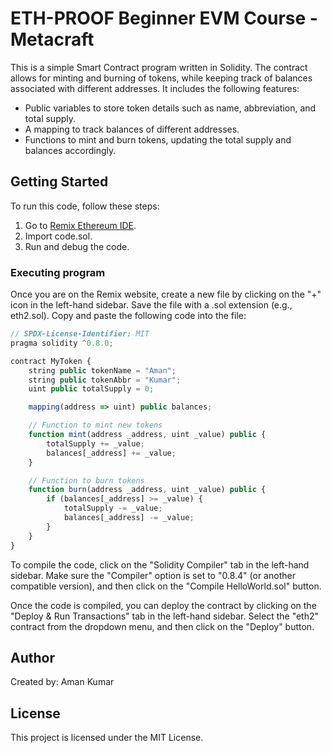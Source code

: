 # ETH-PROOF Beginner EVM Course - Metacraft

This is a simple Smart Contract program written in Solidity. The contract allows for minting and burning of tokens, while keeping track of balances associated with different addresses. It includes the following features:

- Public variables to store token details such as name, abbreviation, and total supply.
- A mapping to track balances of different addresses.
- Functions to mint and burn tokens, updating the total supply and balances accordingly.

## Getting Started

To run this code, follow these steps:

1. Go to [Remix Ethereum IDE](https://remix.ethereum.org).
2. Import code.sol.
3. Run and debug the code.

### Executing program
Once you are on the Remix website, create a new file by clicking on the "+" icon in the left-hand sidebar. Save the file with a .sol extension (e.g., eth2.sol). Copy and paste the following code into the file:
```javascript
// SPDX-License-Identifier: MIT
pragma solidity ^0.8.0;

contract MyToken {
    string public tokenName = "Aman";
    string public tokenAbbr = "Kumar";
    uint public totalSupply = 0;

    mapping(address => uint) public balances;

    // Function to mint new tokens
    function mint(address _address, uint _value) public {
        totalSupply += _value;
        balances[_address] += _value;
    }

    // Function to burn tokens
    function burn(address _address, uint _value) public {
        if (balances[_address] >= _value) {
            totalSupply -= _value;
            balances[_address] -= _value;
        }
    }
}

```
To compile the code, click on the "Solidity Compiler" tab in the left-hand sidebar. Make sure the "Compiler" option is set to "0.8.4" (or another compatible version), and then click on the "Compile HelloWorld.sol" button.

Once the code is compiled, you can deploy the contract by clicking on the "Deploy & Run Transactions" tab in the left-hand sidebar. Select the "eth2" contract from the dropdown menu, and then click on the "Deploy" button.

## Author

Created by: Aman Kumar

## License

This project is licensed under the MIT License.
